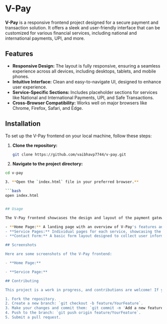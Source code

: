 # V-Pay

**V-Pay** is a responsive frontend project designed for a secure payment and transaction solution. It offers a sleek and user-friendly interface that can be customized for various financial services, including national and international payments, UPI, and more.

## Features

- **Responsive Design:** The layout is fully responsive, ensuring a seamless experience across all devices, including desktops, tablets, and mobile phones.
- **Intuitive Interface:** Clean and easy-to-navigate UI, designed to enhance user experience.
- **Service-Specific Sections:** Includes placeholder sections for services like National and International Payments, UPI, and Safe Transactions.
- **Cross-Browser Compatibility:** Works well on major browsers like Chrome, Firefox, Safari, and Edge.

## Installation

To set up the V-Pay frontend on your local machine, follow these steps:

1. **Clone the repository:**

   ```bash
   git clone https://github.com/vaibhavp7744/v-pay.git

2. **Navigate to the project directory:**

```bash
cd v-pay

3. **Open the `index.html` file in your preferred browser.**

```bash
open index.html


## Usage

The V-Pay frontend showcases the design and layout of the payment gateway interface. You can use it as a template or a starting point for developing a fully functional payment system. It includes:

- **Home Page:** A landing page with an overview of V-Pay's features and services.
- **Service Pages:** Individual pages for each service, showcasing the UI elements and design.
- **Contact Form:** A basic form layout designed to collect user information.

## Screenshots

Here are some screenshots of the V-Pay frontend:

- **Home Page:**

- **Service Page:**

## Contributing

This project is a work in progress, and contributions are welcome! If you have ideas for improving the design or adding new features:

1. Fork the repository.
2. Create a new branch: `git checkout -b feature/YourFeature`.
3. Make your changes and commit them: `git commit -m 'Add a new feature'`.
4. Push to the branch: `git push origin feature/YourFeature`.
5. Submit a pull request.



